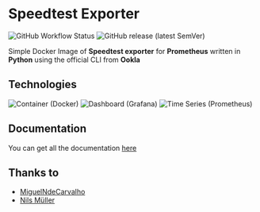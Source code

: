 # Speedtest Exporter

![GitHub Workflow Status](https://img.shields.io/github/workflow/status/home-ops/speedtest-exporter/Docker?style=for-the-badge) ![GitHub release (latest SemVer)](https://img.shields.io/github/v/release/home-ops/speedtest-exporter?style=for-the-badge)

Simple Docker Image of **Speedtest exporter** for **Prometheus** written in **Python** using the official CLI from **Ookla**

## Technologies
![Container (Docker)](https://img.shields.io/badge/Container-Docker-blue?style=for-the-badge&logo=docker)  ![Dashboard (Grafana)](https://img.shields.io/badge/Dashboard-Grafana-blue?style=for-the-badge&logo=grafana) ![Time Series (Prometheus)](https://img.shields.io/badge/TimeSeries-Prometheus-blue?style=for-the-badge&logo=prometheus)

## Documentation

You can get all the documentation [here](https://docs.miguelndecarvalho.pt/projects/speedtest-exporter/)

## Thanks to

- [MiguelNdeCarvalho](https://github.com/MiguelNdeCarvalho)
- [Nils Müller](https://github.com/tyriis)
